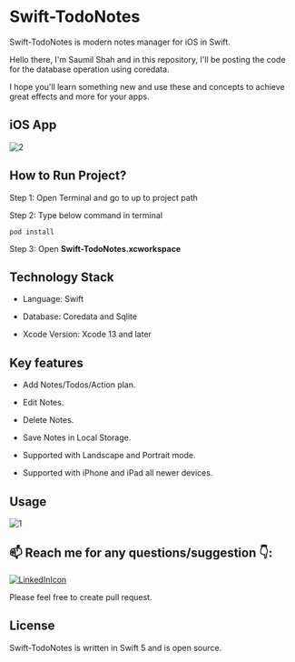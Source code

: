 # Swift-TodoNotes

Swift-TodoNotes is modern notes manager for iOS in Swift.

Hello there, I'm Saumil Shah and in this repository, I'll be posting the code for the database operation using coredata.

I hope you'll learn something new and use these and concepts to achieve great effects and more for your apps.

## iOS App

![2](https://user-images.githubusercontent.com/56787966/180367522-4922d4d5-6a03-4bcc-b792-8808d298a8bf.png)

## How to Run Project? 

Step 1: Open Terminal and go to up to project path 

Step 2: Type below command in terminal
```
pod install
```

Step 3: Open **Swift-TodoNotes.xcworkspace**

## Technology Stack

- Language: Swift

- Database: Coredata and Sqlite

- Xcode Version: Xcode 13 and later

## Key features

- Add Notes/Todos/Action plan.

- Edit Notes.

- Delete Notes.

- Save Notes in Local Storage.

- Supported with Landscape and Portrait mode.

- Supported with iPhone and iPad all newer devices.

## Usage
![1](https://user-images.githubusercontent.com/56787966/180401513-fedbc286-6561-44b2-bd4b-e7d371c5aab5.png)

## 📫 Reach me for any questions/suggestion :point_down::
[![LinkedInIcon](https://user-images.githubusercontent.com/56787966/180372874-fd85a898-5750-4b51-a39d-bf552e321eb4.png)](https://www.linkedin.com/in/saumil-shah-b954b9101/)

Please feel free to create pull request.

## License

Swift-TodoNotes is written in Swift 5 and is open source.
